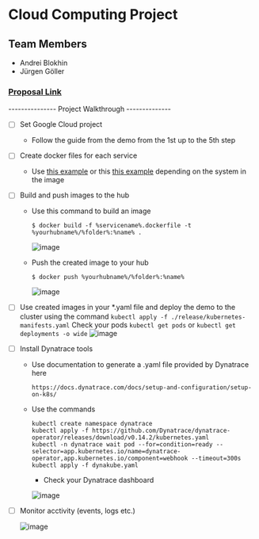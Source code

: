 # Cloud Computing Project

## Team Members
- Andrei Blokhin
- Jürgen Göller

### [Proposal Link](https://github.com/a-ndr3/JKU_CloudComputing_TeamProject/blob/main/PROPOSAL.md)



--------------- Project Walkthrough --------------

- [ ] Set Google Cloud project
   - Follow the guide from the demo from the 1st up to the 5th step
    
- [ ] Create docker files for each service
   - Use [this example](https://github.com/a-ndr3/JKU_CloudComputing_TeamProject/blob/main/dockerfile_AlpineExample.dockerfile) or this [this example](https://github.com/a-ndr3/JKU_CloudComputing_TeamProject/blob/main/dockerfile_example1.dockerfile) depending on the system in the image
     
- [ ] Build and push images to the hub
   - Use this command to build an image
      ```
      $ docker build -f %servicename%.dockerfile -t %yourhubname%/%folder%:%name% .
      ```
      ![image](https://github.com/a-ndr3/JKU_CloudComputing_TeamProject/assets/66060105/f72b78ef-57cf-4931-a2ea-9b462ee76603)

   - Push the created image to your hub
      ```
      $ docker push %yourhubname%/%folder%:%name%
      ```
      ![image](https://github.com/a-ndr3/JKU_CloudComputing_TeamProject/assets/66060105/e6e963d1-07a6-44dc-ab16-333923f229dc)

- [ ] Use created images in your *.yaml file and deploy the demo to the cluster using the command
      ```
      kubectl apply -f ./release/kubernetes-manifests.yaml
      ```
  Check your pods
      ```
      kubectl get pods
      ```
      or
      ```
      kubectl get deployments -o wide
      ```
      ![image](https://github.com/a-ndr3/JKU_CloudComputing_TeamProject/assets/66060105/fed05793-9e2c-4b4b-83c9-e9cfc2d644de)
   
- [ ] Install Dynatrace tools
   - Use documentation to generate a .yaml file provided by Dynatrace here
     ```
     https://docs.dynatrace.com/docs/setup-and-configuration/setup-on-k8s/
     ```
   - Use the commands
     ```
     kubectl create namespace dynatrace
     kubectl apply -f https://github.com/Dynatrace/dynatrace-operator/releases/download/v0.14.2/kubernetes.yaml
     kubectl -n dynatrace wait pod --for=condition=ready --selector=app.kubernetes.io/name=dynatrace-operator,app.kubernetes.io/component=webhook --timeout=300s
     kubectl apply -f dynakube.yaml
     ```
     - Check your Dynatrace dashboard
       
     ![image](https://github.com/a-ndr3/JKU_CloudComputing_TeamProject/assets/66060105/1fb4ad4c-c9e6-4002-85fa-ab6cddc919ab)

- [ ] Monitor acctivity (events, logs etc.)

    ![image](https://github.com/a-ndr3/JKU_CloudComputing_TeamProject/assets/66060105/48174864-7638-43b5-997a-9871b12e6d68)

